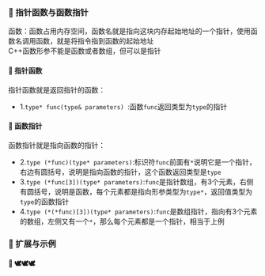 ### 🐋 指针函数与函数指针
函数：函数占用内存空间，函数名就是指向这块内存起始地址的一个指针，使用函数名调用函数，就是将指令指到函数的起始地址  
C++函数形参不能是函数或者数组，但可以是指针  
#### 🍎 指针函数
指针函数就是返回指针的函数：  
* 1.`type* func(type& parameters) `:函数`func`返回类型为`type`的指针  
#### 🍎 函数指针
函数指针就是指向函数的指针：  
* 2.`type (*func)(type* parameters)`:标识符`func`前面有`*`说明它是一个指针，右边有圆括号，说明是指向函数的指针，这个函数返回类型是`type`  
* 3.`type (*func[3])(type* parameters)`:`func`是指针数组，有3个元素，右侧有圆括号，说明是函数，每个元素都是指向形参类型为`type*`，返回值类型为`type`的函数指针  
* 4.`type (*(*func)[3])(type* parameters)`:`func`是数组指针，指向有3个元素的数组，左侧又有一个`*`，那么每个元素都是一个指针，相当于上例  
### 🐋 扩展与示例
#### 🍎 🕊️🕊️🕊️
